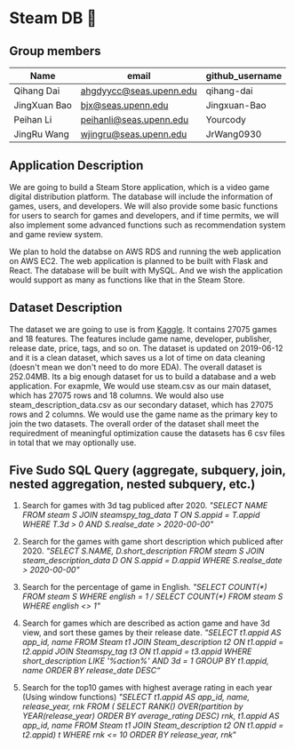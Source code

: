 # Steam DB :rocket:

## Group members

|Name | email | github_username|
--- | --- | ---|
|Qihang Dai| ahgdyycc@seas.upenn.edu |qihang-dai|
|JingXuan Bao| bjx@seas.upenn.edu | Jingxuan-Bao |
|Peihan Li| peihanli@seas.upenn.edu |Yourcody|
|JingRu Wang| wjingru@seas.upenn.edu | JrWang0930 |

## Application Description

We are going to build a Steam Store application, which is a video game digital distribution platform. The database will include the information of games, users, and developers. We will also provide some basic functions for users to search for games and developers, and if time permits, we will also implement some advanced functions such as recommendation system and game review system.

We plan to hold the databse on AWS RDS and running the web application on AWS EC2. The web application is planned to be built with Flask and React. The database will be built with MySQL. And we wish the application would support as many as functions like that in the Steam Store.

## Dataset Description

The dataset we are going to use is from [Kaggle](https://www.kaggle.com/nikdavis/steam-store-games). It contains 27075 games and 18 features. The features include game name, developer, publisher, release date, price, tags, and so on. The dataset is updated on 2019-06-12 and it is a clean dataset, which saves us a lot of time on data cleaning (doesn't mean we don't need to do more EDA). The overall dataset is 252.04MB. Its a big enough dataset for us to build a database and a web application. For exapmle, We would use steam.csv as our main dataset, which has 27075 rows and 18 columns. We would also use steam_description_data.csv as our secondary dataset, which has 27075 rows and 2 columns. We would use the game name as the primary key to join the two datasets. The overall order of the dataset shall meet the requiredment of meaningful optimization cause the datasets has 6 csv files in total that we may optionally use.

## Five Sudo SQL Query (aggregate, subquery, join, nested aggregation, nested subquery, etc.)

1. Search for games with 3d tag publiced after 2020.
	*"SELECT NAME FROM steam S
  JOIN steamspy_tag_data T ON S.appid = T.appid
  WHERE T.3d > 0 AND S.realse_date > 2020-00-00"*

2. Search for the games with game short description which publiced after 2020.
	*"SELECT S.NAME, D.short_description FROM steam S
  JOIN steam_description_data D ON S.appid = D.appid
  WHERE  S.realse_date > 2020-00-00"*

3. Search for the percentage of game in English.
	*"SELECT COUNT(\*) FROM steam S
  WHERE english = 1 /
  SELECT COUNT(\*) FROM steam S
  WHERE english <> 1"*

4. Search for games which are described as action game and have 3d view, and sort these games by their release date.
	*"SELECT t1.appid AS app_id, name FROM Steam t1
  JOIN Steam_description t2 ON t1.appid = t2.appid
	JOIN Steamspy_tag t3 ON t1.appid = t3.appid
	WHERE short_description LIKE '%action%' AND 3d = 1
	GROUP BY t1.appid, name
	ORDER BY release_date DESC“*

5. Search for the top10 games with highest average rating in each year (Using window functions)
	*"SELECT t1.appid AS app_id, name, release_year, rnk
	FROM ( SELECT RANK() OVER(partition by YEAR(release_year) ORDER BY average_rating DESC) rnk,
	t1.appid AS app_id, name
	FROM Steam t1 JOIN Steam_description t2 ON t1.appid = t2.appid) t
	WHERE rnk <= 10
	ORDER BY release_year, rnk*"
